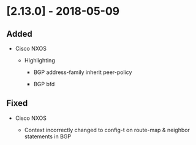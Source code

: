 # [2.13.0] - 2018-05-09

## Added

- Cisco NXOS

  - Highlighting

    - BGP address-family inherit peer-policy

    - BGP bfd

## Fixed

  - Cisco NXOS

    - Context incorrectly changed to config-t on route-map & neighbor statements in BGP
